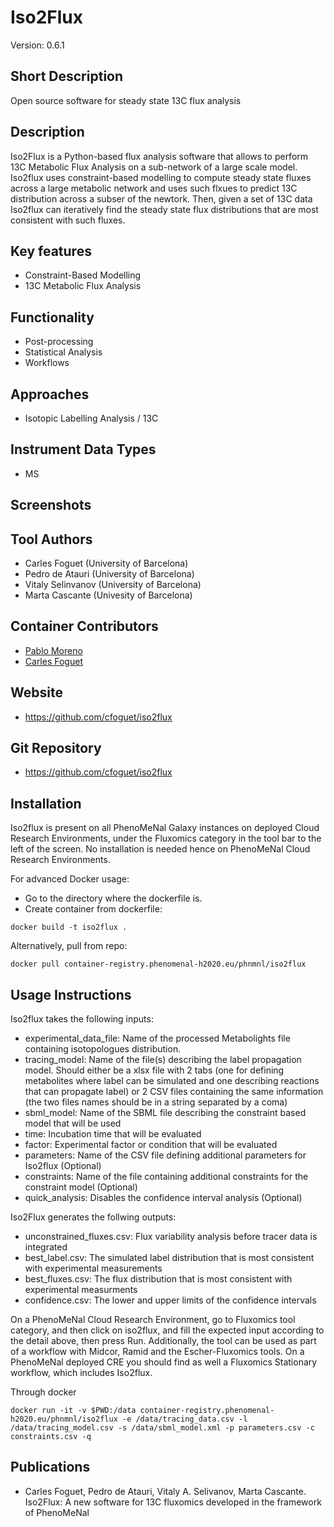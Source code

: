 # Iso2Flux
Version: 0.6.1

## Short Description

Open source software for steady state 13C flux analysis

## Description

Iso2Flux is a Python-based flux analysis software that allows to perform 13C Metabolic Flux Analysis on a sub-network of a large scale model. Iso2flux uses constraint-based modelling to compute steady state fluxes across a large metabolic network and uses such flxues to predict 13C distribution across a subser of the newtork. Then, given a set of 13C data Iso2flux can iteratively find the steady state flux distributions that are most consistent with such fluxes. 

## Key features

- Constraint-Based Modelling
- 13C Metabolic Flux Analysis

## Functionality

- Post-processing
- Statistical Analysis
- Workflows 

## Approaches

- Isotopic Labelling Analysis / 13C

## Instrument Data Types

- MS

## Screenshots


## Tool Authors

- Carles Foguet (University of Barcelona)
- Pedro de Atauri (University of Barcelona)
- Vitaly Selinvanov (University of Barcelona)
- Marta Cascante (Univesity of Barcelona)

## Container Contributors

- [Pablo Moreno](https://github.com/pcm32) 
- [Carles Foguet](https://github.com/cfoguet) 


## Website

- https://github.com/cfoguet/iso2flux


## Git Repository

- https://github.com/cfoguet/iso2flux

## Installation

Iso2flux is present on all PhenoMeNal Galaxy instances on deployed Cloud Research Environments, under the Fluxomics category in the tool bar to the left of the screen. No installation is needed hence on PhenoMeNal Cloud Research Environments.

For advanced Docker usage:

- Go to the directory where the dockerfile is.
- Create container from dockerfile:

```
docker build -t iso2flux .
```

Alternatively, pull from repo:

```
docker pull container-registry.phenomenal-h2020.eu/phnmnl/iso2flux
```


## Usage Instructions
Iso2flux takes the following inputs:

- experimental_data_file: Name of the processed Metabolights file containing isotopologues distribution.
- tracing_model: Name of the file(s) describing the label propagation model. Should either be a xlsx file with 2 tabs (one for defining metabolites where label can be simulated and one describing reactions that can propagate label) or 2 CSV files containing the same information (the two files names should be in a string separated by a coma)
- sbml_model: Name of the SBML file describing the constraint based model that will be used
- time: Incubation time that will be evaluated
- factor: Experimental factor or condition that will be evaluated
- parameters: Name of the CSV file defining additional parameters for Iso2flux (Optional)
- constraints: Name of the file containing additional constraints for the constraint model (Optional)
- quick_analysis: Disables the confidence interval analysis (Optional)
 

Iso2Flux generates the follwing outputs:

- unconstrained_fluxes.csv: Flux variability analysis before tracer data is integrated
- best_label.csv: The simulated label distribution that is most consistent with experimental measurements
- best_fluxes.csv: The flux distribution that is most consistent with experimental measurments
- confidence.csv: The lower and upper limits of the confidence intervals
 
On a PhenoMeNal Cloud Research Environment, go to Fluxomics tool category, and then click on iso2flux, and fill the expected input according to the detail above, then press Run. Additionally, the tool can be used as part of a workflow with Midcor, Ramid and the Escher-Fluxomics tools. On a PhenoMeNal deployed CRE you should find as well a Fluxomics Stationary workflow, which includes Iso2flux. 

Through docker

```
docker run -it -v $PWD:/data container-registry.phenomenal-h2020.eu/phnmnl/iso2flux -e /data/tracing_data.csv -l /data/tracing_model.csv -s /data/sbml_model.xml -p parameters.csv -c constraints.csv -q 
```


## Publications
- Carles Foguet, Pedro de Atauri, Vitaly A. Selivanov, Marta Cascante. Iso2Flux: A new software for 13C fluxomics developed in the framework of PhenoMeNal
